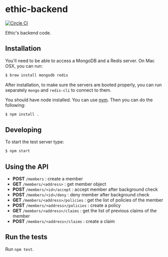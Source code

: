 # ethic-backend

[![Circle CI](https://circleci.com/gh/m-vdb/ethic-backend.svg?style=shield&circle-token=8499ee22b10ad230a99c5892e0b3ba22ddd298ee)](https://circleci.com/gh/m-vdb/ethic-backend/tree/master)

Ethic's backend code.

## Installation

You'll need to be able to access a MongoDB and a Redis server. On Mac OSX, you can run:
```bash
$ brew install mongodb redis
```
After installation, to make sure the servers are booted properly, you can run separately `mongo` and `redis-cli` to connect to them.

You should have node installed. You can use [nvm](https://github.com/creationix/nvm).
Then you can do the following:
```bash
$ npm install .
```

## Developing

To start the test server type:
```bash
$ npm start
```

## Using the API

- **POST** `/members` : create a member
- **GET** `/members/<address>` : get member object
- **POST** `/members/<id>/accept` : accept member after background check
- **POST** `/members/<id>/deny` : deny member after background check
- **GET** `/members/<address>/policies` : get the list of policies of the member
- **POST** `/members/<address>/policies` : create a policy
- **GET** `/members/<address>/claims` : get the list of previous claims of the member
- **POST** `/members/<address>/claims` : create a claim


## Run the tests

Run `npm test`.
